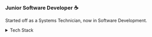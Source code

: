 ### Junior Software Developer :coffee:

Started off as a Systems Technician, now in Software Development.

<details>
  <summary>Tech Stack</summary>
  <ul>
    <li>C#</li>
    <li>C / C++</li>
    <li>.NET Core</li>
    <li>JavaScript ES6</li>
    <li>TypeScript</li>
    <li>Node.js / Express</li>
    <li>Vue.js</li>
    <li>MongoDB</li>
    <li>AWS</li>
    <li>HTML5</li>
    <li>CSS</li>
  </ul>
</details>

